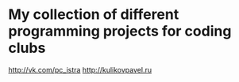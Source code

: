 # My collection of different programming projects for coding clubs

http://vk.com/pc_istra
http://kulikovpavel.ru
